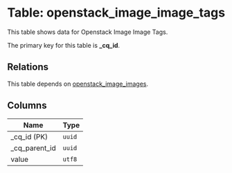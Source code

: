 # Table: openstack_image_image_tags

This table shows data for Openstack Image Image Tags.

The primary key for this table is **_cq_id**.

## Relations

This table depends on [openstack_image_images](openstack_image_images.md).

## Columns

| Name          | Type          |
| ------------- | ------------- |
|_cq_id (PK)|`uuid`|
|_cq_parent_id|`uuid`|
|value|`utf8`|
